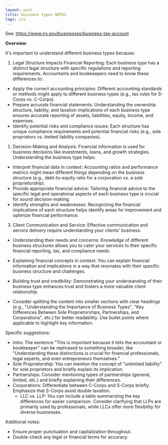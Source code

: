 ```yaml
---
layout: post
title: business types NOTES
tags: irs
--- 
```



See: https://www.irs.gov/businesses/business-tax-account


**Overview**:

It's important to understand different business types because:

1. Legal Structure Impacts Financial Reporting: Each business type has a distinct legal structure with specific regulations and reporting requirements. Accountants and bookkeepers need to know these differences to:

- Apply the correct accounting principles: Different accounting standards or methods might apply to different business types (e.g., tax rules for S-Corps vs. C-Corps).
- Prepare accurate financial statements: Understanding the ownership structure, liability, and taxation implications of each business type ensures accurate reporting of assets, liabilities, equity, income, and expenses.
- Identify potential risks and compliance issues: Each structure has unique compliance requirements and potential financial risks (e.g., sole proprietors vs. limited liability companies).

1. Decision-Making and Analysis: Financial information is used for business decisions like investments, loans, and growth strategies. Understanding the business type helps:

- Interpret financial data in context: Accounting ratios and performance metrics might mean different things depending on the business structure (e.g., debt-to-equity ratio for a corporation vs. a sole proprietorship).
- Provide appropriate financial advice: Tailoring financial advice to the specific legal and operational aspects of each business type is crucial for sound decision-making.
- Identify strengths and weaknesses: Recognizing the financial implications of each structure helps identify areas for improvement and optimize financial performance.

3. Client Communication and Service: Effective communication and service delivery require understanding your clients' business:

- Understanding their needs and concerns: Knowledge of different business structures allows you to cater your services to their specific financial reporting, tax, and compliance needs.
- Explaining financial concepts in context: You can explain financial information and implications in a way that resonates with their specific business structure and challenges.
- Building trust and credibility: Demonstrating your understanding of their business type enhances trust and fosters a more valuable client relationship.



- Consider splitting the content into smaller sections with clear headings (e.g., "Understanding the Importance of Business Types", "Key Differences Between Sole Proprietorships, Partnerships, and Corporations", etc.) for better readability.
    Use bullet points where applicable to highlight key information.

Specific suggestions:

- Intro: The sentence "This is important because it tells the accountant or bookkeeper" can be rephrased to something broader, like "Understanding these distinctions is crucial for financial professionals, legal experts, and even entrepreneurs themselves."
- Sole Proprietorship: You can mention the concept of "unlimited liability" for sole proprietors and briefly explain its implication.
- Partnerships: Consider mentioning types of partnerships (general, limited, etc.) and briefly explaining their differences.
- Corporations: Differentiate between C-Corps and S-Corps briefly. Emphasize that S-Corps avoid double taxation.
    - LLC vs. LLP: You can include a table summarizing the key differences for easier comparison. Consider clarifying that LLPs are primarily used by professionals, while LLCs offer more flexibility for diverse businesses.

Additional notes:

- Ensure proper punctuation and capitalization throughout.
- Double-check any legal or financial terms for accuracy.
